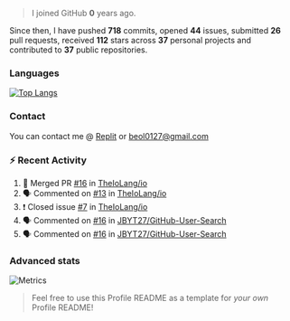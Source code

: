 > I joined GitHub **0** years ago.

Since then, I have pushed **718** commits, opened **44** issues, submitted **26** pull requests, received **112** stars across **37** personal projects and contributed to **37** public repositories.


### Languages

[![Top Langs](https://github-readme-stats.vercel.app/api/top-langs/?username=JBYT27&layout=compact&langs_count=8)](https://github.com/anuraghazra/github-readme-stats)


### Contact
You can contact me @ [Replit](https://replit.com/@JBloves27) or beol0127@gmail.com

### :zap: Recent Activity

<!--START_SECTION:activity-->
1. 🎉 Merged PR [#16](https://github.com/TheIoLang/io/pull/16) in [TheIoLang/io](https://github.com/TheIoLang/io)
2. 🗣 Commented on [#13](https://github.com/TheIoLang/io/issues/13) in [TheIoLang/io](https://github.com/TheIoLang/io)
3. ❗️ Closed issue [#7](https://github.com/TheIoLang/io/issues/7) in [TheIoLang/io](https://github.com/TheIoLang/io)
4. 🗣 Commented on [#16](https://github.com/JBYT27/GitHub-User-Search/issues/16) in [JBYT27/GitHub-User-Search](https://github.com/JBYT27/GitHub-User-Search)
5. 🗣 Commented on [#16](https://github.com/JBYT27/GitHub-User-Search/issues/16) in [JBYT27/GitHub-User-Search](https://github.com/JBYT27/GitHub-User-Search)
<!--END_SECTION:activity-->

### Advanced stats

![Metrics](https://github.com/JBYT27/JBYT27/blob/main/github-metrics.svg)


> Feel free to use this Profile README as a template for *your own* Profile README!
